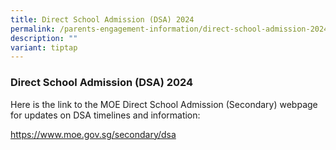 ```yaml
---
title: Direct School Admission (DSA) 2024
permalink: /parents-engagement-information/direct-school-admission-2024/
description: ""
variant: tiptap
---
```

<h3>Direct School Admission (DSA) 2024</h3>
<p></p>
<p>Here is the link to the MOE Direct School Admission (Secondary) webpage
for updates on DSA timelines and information:</p>
<p><a href="https://www.moe.gov.sg/secondary/dsa" rel="noopener noreferrer nofollow" target="_blank">https://www.moe.gov.sg/secondary/dsa</a>
</p>
<p></p>